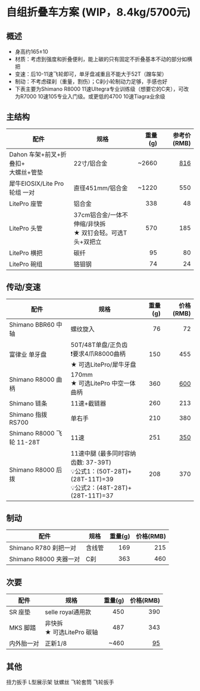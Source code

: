 # 自组折叠车方案 (WIP，8.4kg/5700元)

## 概述

- 身高约165±10
- 材质：考虑到强度和折叠便利，能上碳的只有固定不折叠基本不动的部分如横把
- 变速：后10-11速飞轮即可，单牙盘减重且不能大于52T（蹭车架）
- 制动：不考虑碟刹（重量，割伤）；C刹小轮制动力足够，手感也好
- 下表主要为Shimano R8000 11速Ultegra专业训练级（想要它的C夹），可改为R7000 10速105专业入门级。或更低的4700 10速Tiagra业余级

## 主结构

|配件|规格|重量(g)|参考价(RMB)|
|-|-|-:|-:|
|Dahon 车架+前叉+折叠扣+<br>大螺丝+管垫|22寸/铝合金|~2660|[816](https://m.tb.cn/h.UwRBmSt?tk=mGGadLBZ9oY)|
|犀牛EIOSIX/Lite Pro 轮组 一对|直径451mm/铝合金|~1220|550|
|LitePro 座管|铝合金|338|48|
|LitePro 头管|37cm铝合金/一体不伸缩/非快拆<br>★ 双钉会轻。可选T头+双把立|570|185|
|LitePro 横把|碳纤|95|80|
|LitePro 碗组|铬钼钢|74|24|

## 传动/变速

|配件|规格|重量(g)|价格(RMB)|
|-|-|-:|-:|
|Shimano BBR60 中轴|螺纹旋入|76|72|
|富律业 单牙盘|50T/48T单盘/正负齿<br>❗要求4爪R8000曲柄<br>★ 可选LitePro/犀牛牙盘 |150|455|
|Shimano R8000 曲柄|170mm<br>★ 可选LitePro 中空一体曲柄|360|[600](https://m.tb.cn/h.UDeUZhX?tk=ttQKdLBRck9)|
|Shimano 链条|11速+截链器|260|213|
|Shimano 指拨 RS700|单右手|210|380|
|Shimano R8000 飞轮 11-28T|11速|251|[350](https://item.taobao.com/item.htm?id=677599302860)|
|Shimano R8000 后拨|11速中腿 (最多同时容纳齿数: 37-39T)<br>💡公式1：(50T-28T)+(28T-11T)=39<br>💡公式2：(48T-28T)+(28T-11T)=37|208|370|

## 制动

|配件|规格|重量(g)|价格(RMB)|
|-|-|-:|-:|
|Shimano R780 刹把一对|含线管|169|215|
|Shimano R8000 夹器一对|C刹|363|460|

## 次要

|配件|规格|重量(g)|价格(RMB)|
|-|-|-:|-:|
|SR 座垫|selle royal通用款|450|390|
|MKS 脚踏|非快拆<br>★ 可选LitePro 碳轴|487|343|
|内外胎一对|正新1/8|~460|[95](https://item.taobao.com/item.htm?id=7854001558)|

## 其他

扭力扳手
L型展示架
钛螺丝
飞轮套筒
飞轮扳手

